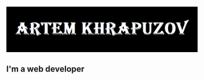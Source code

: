 ![header](https://github.com/ArtemKhrapuzov/ArtemKhrapuzov/blob/main/assets/header.png)

## I'm a web developer
